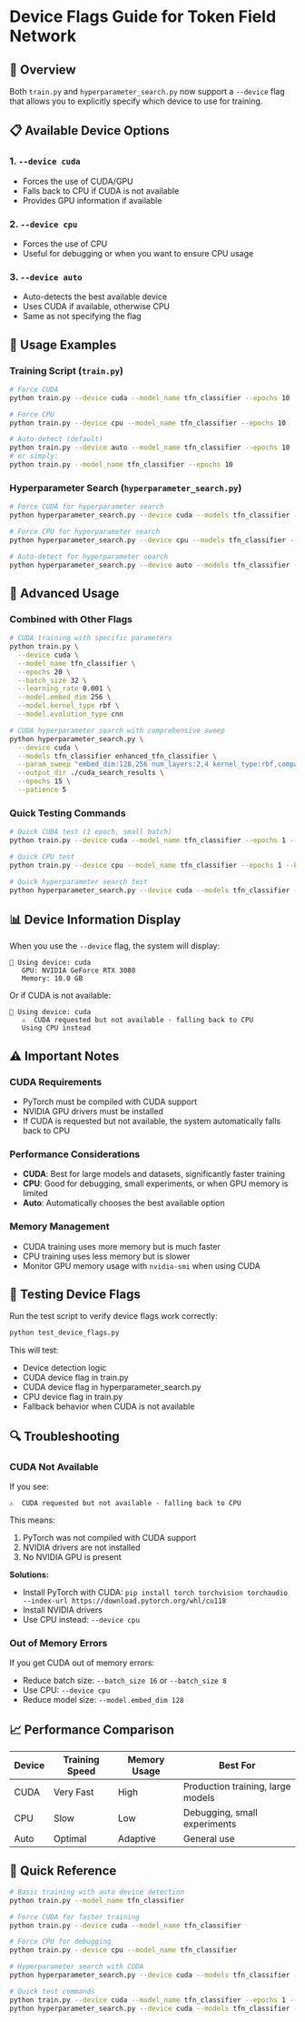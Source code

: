 # Device Flags Guide for Token Field Network

## 🚀 Overview

Both `train.py` and `hyperparameter_search.py` now support a `--device` flag that allows you to explicitly specify which device to use for training.

## 📋 Available Device Options

### **1. `--device cuda`**
- Forces the use of CUDA/GPU
- Falls back to CPU if CUDA is not available
- Provides GPU information if available

### **2. `--device cpu`**
- Forces the use of CPU
- Useful for debugging or when you want to ensure CPU usage

### **3. `--device auto`**
- Auto-detects the best available device
- Uses CUDA if available, otherwise CPU
- Same as not specifying the flag

## 🎯 Usage Examples

### **Training Script (`train.py`)**

```bash
# Force CUDA
python train.py --device cuda --model_name tfn_classifier --epochs 10

# Force CPU
python train.py --device cpu --model_name tfn_classifier --epochs 10

# Auto-detect (default)
python train.py --device auto --model_name tfn_classifier --epochs 10
# or simply:
python train.py --model_name tfn_classifier --epochs 10
```

### **Hyperparameter Search (`hyperparameter_search.py`)**

```bash
# Force CUDA for hyperparameter search
python hyperparameter_search.py --device cuda --models tfn_classifier --param_sweep "embed_dim:64,128"

# Force CPU for hyperparameter search
python hyperparameter_search.py --device cpu --models tfn_classifier --param_sweep "embed_dim:64,128"

# Auto-detect for hyperparameter search
python hyperparameter_search.py --device auto --models tfn_classifier --param_sweep "embed_dim:64,128"
```

## 🔧 Advanced Usage

### **Combined with Other Flags**

```bash
# CUDA training with specific parameters
python train.py \
  --device cuda \
  --model_name tfn_classifier \
  --epochs 20 \
  --batch_size 32 \
  --learning_rate 0.001 \
  --model.embed_dim 256 \
  --model.kernel_type rbf \
  --model.evolution_type cnn

# CUDA hyperparameter search with comprehensive sweep
python hyperparameter_search.py \
  --device cuda \
  --models tfn_classifier enhanced_tfn_classifier \
  --param_sweep "embed_dim:128,256 num_layers:2,4 kernel_type:rbf,compact evolution_type:cnn,diffusion learning_rate:1e-3,1e-4" \
  --output_dir ./cuda_search_results \
  --epochs 15 \
  --patience 5
```

### **Quick Testing Commands**

```bash
# Quick CUDA test (1 epoch, small batch)
python train.py --device cuda --model_name tfn_classifier --epochs 1 --batch_size 4

# Quick CPU test
python train.py --device cpu --model_name tfn_classifier --epochs 1 --batch_size 4

# Quick hyperparameter search test
python hyperparameter_search.py --device cuda --models tfn_classifier --param_sweep "embed_dim:64" --epochs 2 --patience 1
```

## 📊 Device Information Display

When you use the `--device` flag, the system will display:

```
🔧 Using device: cuda
   GPU: NVIDIA GeForce RTX 3080
   Memory: 10.0 GB
```

Or if CUDA is not available:

```
🔧 Using device: cuda
   ⚠️  CUDA requested but not available - falling back to CPU
   Using CPU instead
```

## ⚠️ Important Notes

### **CUDA Requirements**
- PyTorch must be compiled with CUDA support
- NVIDIA GPU drivers must be installed
- If CUDA is requested but not available, the system automatically falls back to CPU

### **Performance Considerations**
- **CUDA**: Best for large models and datasets, significantly faster training
- **CPU**: Good for debugging, small experiments, or when GPU memory is limited
- **Auto**: Automatically chooses the best available option

### **Memory Management**
- CUDA training uses more memory but is much faster
- CPU training uses less memory but is slower
- Monitor GPU memory usage with `nvidia-smi` when using CUDA

## 🧪 Testing Device Flags

Run the test script to verify device flags work correctly:

```bash
python test_device_flags.py
```

This will test:
- Device detection logic
- CUDA device flag in train.py
- CUDA device flag in hyperparameter_search.py
- CPU device flag in train.py
- Fallback behavior when CUDA is not available

## 🔍 Troubleshooting

### **CUDA Not Available**
If you see:
```
⚠️  CUDA requested but not available - falling back to CPU
```

This means:
1. PyTorch was not compiled with CUDA support
2. NVIDIA drivers are not installed
3. No NVIDIA GPU is present

**Solutions:**
- Install PyTorch with CUDA: `pip install torch torchvision torchaudio --index-url https://download.pytorch.org/whl/cu118`
- Install NVIDIA drivers
- Use CPU instead: `--device cpu`

### **Out of Memory Errors**
If you get CUDA out of memory errors:
- Reduce batch size: `--batch_size 16` or `--batch_size 8`
- Use CPU: `--device cpu`
- Reduce model size: `--model.embed_dim 128`

## 📈 Performance Comparison

| Device | Training Speed | Memory Usage | Best For |
|--------|----------------|--------------|----------|
| CUDA   | Very Fast      | High         | Production training, large models |
| CPU    | Slow           | Low          | Debugging, small experiments |
| Auto   | Optimal        | Adaptive     | General use |

## 🎯 Quick Reference

```bash
# Basic training with auto device detection
python train.py --model_name tfn_classifier

# Force CUDA for faster training
python train.py --device cuda --model_name tfn_classifier

# Force CPU for debugging
python train.py --device cpu --model_name tfn_classifier

# Hyperparameter search with CUDA
python hyperparameter_search.py --device cuda --models tfn_classifier --param_sweep "embed_dim:64,128"

# Quick test commands
python train.py --device cuda --model_name tfn_classifier --epochs 1 --batch_size 4
python hyperparameter_search.py --device cuda --models tfn_classifier --param_sweep "embed_dim:64" --epochs 2
``` 